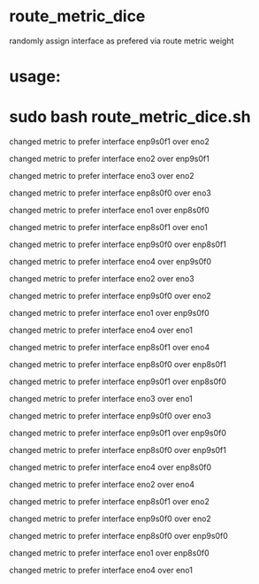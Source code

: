 # route_metric_dice
randomly assign interface as prefered via route metric weight

# usage:
# sudo bash route_metric_dice.sh

changed metric to prefer interface enp9s0f1 over eno2

changed metric to prefer interface eno2 over enp9s0f1

changed metric to prefer interface eno3 over eno2

changed metric to prefer interface enp8s0f0 over eno3

changed metric to prefer interface eno1 over enp8s0f0

changed metric to prefer interface enp8s0f1 over eno1

changed metric to prefer interface enp9s0f0 over enp8s0f1

changed metric to prefer interface eno4 over enp9s0f0

changed metric to prefer interface eno2 over eno3

changed metric to prefer interface enp9s0f0 over eno2

changed metric to prefer interface eno1 over enp9s0f0

changed metric to prefer interface eno4 over eno1

changed metric to prefer interface enp8s0f1 over eno4

changed metric to prefer interface enp8s0f0 over enp8s0f1

changed metric to prefer interface enp9s0f1 over enp8s0f0

changed metric to prefer interface eno3 over eno1

changed metric to prefer interface enp9s0f0 over eno3

changed metric to prefer interface enp9s0f1 over enp9s0f0

changed metric to prefer interface enp8s0f0 over enp9s0f1

changed metric to prefer interface eno4 over enp8s0f0

changed metric to prefer interface eno2 over eno4

changed metric to prefer interface enp8s0f1 over eno2

changed metric to prefer interface enp9s0f0 over eno2

changed metric to prefer interface enp8s0f0 over enp9s0f0

changed metric to prefer interface eno1 over enp8s0f0

changed metric to prefer interface eno4 over eno1
